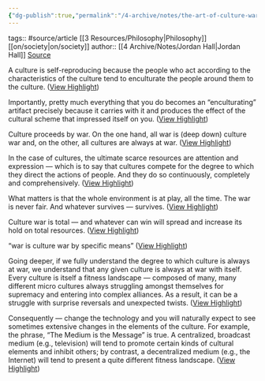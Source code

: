 ```yaml
---
{"dg-publish":true,"permalink":"/4-archive/notes/the-art-of-culture-war-jordan-hall/","dgPassFrontmatter":true}
---
```


tags:: #source/article [[3 Resources/Philosophy\|Philosophy]] [[on/society\|on/society]]
author:: [[4 Archive/Notes/Jordan Hall\|Jordan Hall]]
[Source](https://medium.com/deep-code/the-art-of-culture-war-2e4a1ccce351)

A culture is self-reproducing because the people who act according to the characteristics of the culture tend to enculturate the people around them to the culture. ([View Highlight](<https://instapaper.com/read/1312610922/13124458>))


Importantly, pretty much everything that you do becomes an “enculturating” artifact precisely because it carries with it and produces the effect of the cultural scheme that impressed itself on you. ([View Highlight](<https://instapaper.com/read/1312610922/13124459>))


Culture proceeds by war. On the one hand, all war is (deep down) culture war and, on the other, all cultures are always at war. ([View Highlight](<https://instapaper.com/read/1312610922/13124460>))


In the case of cultures, the ultimate scarce resources are attention and expression — which is to say that cultures compete for the degree to which they direct the actions of people. And they do so continuously, completely and comprehensively. ([View Highlight](<https://instapaper.com/read/1312610922/13124462>))


What matters is that the whole environment is at play, all the time. The war is never fair. And whatever survives — survives. ([View Highlight](<https://instapaper.com/read/1312610922/13124465>))


Culture war is total — and whatever can win will spread and increase its hold on total resources. ([View Highlight](<https://instapaper.com/read/1312610922/13124474>))


“war is culture war by specific means” ([View Highlight](<https://instapaper.com/read/1312610922/13124475>))


Going deeper, if we fully understand the degree to which culture is always at war, we understand that any given culture is always at war with itself. Every culture is itself a fitness landscape — composed of many, many different micro cultures always struggling amongst themselves for supremacy and entering into complex alliances. As a result, it can be a struggle with surprise reversals and unexpected twists. ([View Highlight](<https://instapaper.com/read/1312610922/13124484>))


Consequently — change the technology and you will naturally expect to see sometimes extensive changes in the elements of the culture. For example, the phrase, “The Medium is the Message” is true. A centralized, broadcast medium (e.g., television) will tend to promote certain kinds of cultural elements and inhibit others; by contrast, a decentralized medium (e.g., the Internet) will tend to present a quite different fitness landscape. ([View Highlight](<https://instapaper.com/read/1312610922/13124493>))

